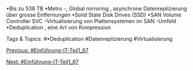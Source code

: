 •Bis zu 538 TB
•Metro -, Global mirroring , asynchrone Datenreplizierung über grosse Entfernungen
•Solid State Disk Drives (SSD)
•SAN Volume Controller SVC –Virtualisierung von Plattensystemen im SAN -Umfeld
•Deduplication , eine Art von Kompression

   Tags & Topics:
   #•Deduplication
   #Datenreplizierung
   #Virtualisierung

[Previous: #Einführung-IT-Teil1_67](Einführung-IT-Teil1_67.md)

[Next: #Einführung-IT-Teil1_67](Einführung-IT-Teil1_67.md)